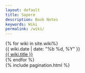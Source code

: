 ```yaml
---
layout: default
title: Sapere
description: Book Notes
keywords: Wiki
permalink: /wiki/
---
```


<div class="wikilist">
    {% for wiki in site.wiki%}
    <div class="overview">
        <div class="date">{{ wiki.date | date: "%b %d, %Y" }}</div>
        <div class="detail"><a href="{{ site.url }}{{ wiki.url }}">{{ wiki.title }}</a></div>
    </div>
    {% endfor %}
</div>
{% include pagination.html %}


<!-- <ul>
{% for wiki in site.wiki %}
{% if wiki.title != "Wiki Template" %}
<li><a href="{{ site.url }}{{ wiki.url }}">{{ wiki.title }}</a></li>
{% endif %}
{% endfor %}
</ul> -->
